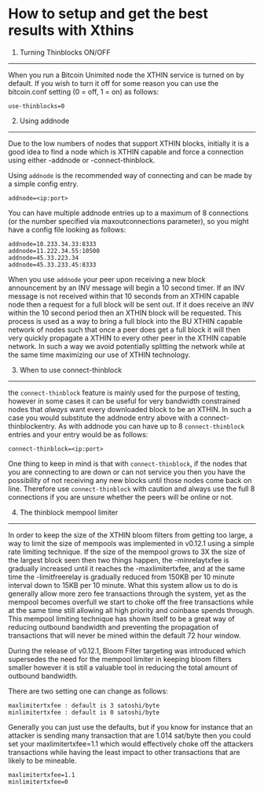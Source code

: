 How to setup and get the best results with Xthins
==========================================================


1. Turning Thinblocks ON/OFF
---------------------------------

When you run a Bitcoin Unimited node the XTHIN service is turned on by default.  If you wish to turn it off for some reason
you can use the bitcoin.conf setting (0 = off, 1 = on) as follows:

	use-thinblocks=0


2. Using addnode
----------------

Due to the low numbers of nodes that support XTHIN blocks, initially it is a good idea to find a node which is XTHIN capable and
force a connection using either -addnode or -connect-thinblock.

Using `addnode` is the recommended way of connecting and can be made by a simple config entry.

	addnode=<ip:port>

You can have multiple addnode entries up to a maximum of 8 connections (or the number specified via maxoutconnections parameter), so you
might have a config file looking as follows:

	addnode=10.233.34.33:8333
	addnode=11.222.34.55:10500
	addnode=45.33.223.34
	addnode=45.33.233.45:8333

When you use `addnode` your peer upon receiving a new block announcement by an INV message will begin a 10 second timer.  If an INV
message is not received within that 10 seconds from an XTHIN capable node then a request for a full block will be sent out. If it
does receive an INV within the 10 second period then an XTHIN block will be requested.  This process is used as a way to bring a
full block into the BU XTHIN capable network of nodes such that once a peer does get a full block it will then very quickly propagate
a XTHIN to every other peer in the XTHIN capable network.  In such a way we avoid potentially splitting the network while at
the same time maximizing our use of XTHIN technology.


3. When to use connect-thinblock
--------------------------------

the `connect-thinblock` feature is mainly used for the purpose of testing, however in some cases it can be useful for very bandwidth
constrained nodes that *always* want every downloaded block to be an XTHIN.  In such a case you would substitute the addnode entry
above with a connect-thinblockentry.  As with addnode you can have up to 8 `connect-thinblock` entries and your entry would be as
follows:

	connect-thinblock=<ip:port>

One thing to keep in mind is that with `connect-thinblock`, if the nodes that you are connecting to are down or can not service you then
you have the possibility of not receiving any new blocks until those nodes come back on line.  Therefore use `connect-thinblock` with
caution and always use the full 8 connections if you are unsure whether the peers will be online or not.


4. The thinblock mempool limiter
---------------------------------

In order to keep the size of the XTHIN bloom filters from getting too large, a way to limit the size of mempools was implemented in v0.12.1
using a simple rate limiting technique.  If the size of the mempool grows to 3X the size of the largest block seen then two things happen,
the -minrelaytxfee is gradually increased until it reaches the -maxlimitertxfee, and at the same time the -limitfreerelay is gradually
reduced from 150KB per 10 minute interval down to 15KB per 10 minute.  What this system allow us to do is generally allow more zero fee
transactions through the system, yet as the mempool becomes overfull we start to choke off the free transactions while at the same time
still allowing all high priority and coinbase spends through. This mempool limiting technique has shown itself to be a great way of reducing
outbound bandwidth and preventing the propagation of transactions that will never be mined within the default 72 hour window.

During the release of v0.12.1, Bloom Filter targeting was introduced which supersedes the need for the mempool limiter in keeping bloom
filters smaller however it is still a valuable tool in reducing the total amount of outbound bandwidth.

There are two setting one can change as follows:

	maxlimitertxfee : default is 3 satoshi/byte
	minlimitertxfee : default is 0 satoshi/byte

Generally you can just use the defaults, but if you know for instance that an attacker is sending many transaction that are 1.014 sat/byte then you
could set your maxlimitertxfee=1.1 which would effectively choke off the attackers transactions while having the least impact to other transactions
that are likely to be mineable.

	maxlimitertxfee=1.1
	minlimitertxfee=0
